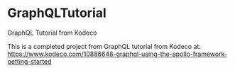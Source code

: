 # GraphQLTutorial
GraphQL Tutorial from Kodeco

This is a completed project from GraphQL tutorial from Kodeco at:
https://www.kodeco.com/10886648-graphql-using-the-apollo-framework-getting-started
